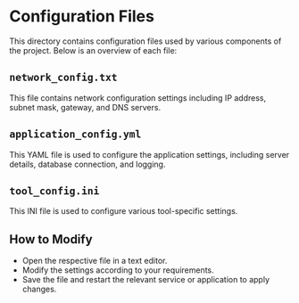 # Configuration Files

This directory contains configuration files used by various components of the project. Below is an overview of each file:

## `network_config.txt`

This file contains network configuration settings including IP address, subnet mask, gateway, and DNS servers.

## `application_config.yml`

This YAML file is used to configure the application settings, including server details, database connection, and logging.

## `tool_config.ini`

This INI file is used to configure various tool-specific settings.

## How to Modify

- Open the respective file in a text editor.
- Modify the settings according to your requirements.
- Save the file and restart the relevant service or application to apply changes.
